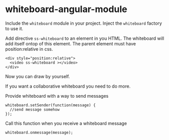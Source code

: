whiteboard-angular-module
=========================
Include the `whiteboard` module in your project. Inject the `whiteboard` factory to use it.

Add directive `ss-whiteboard` to an element in you HTML. The whiteboard will add itself ontop of this element. The parent element must have position:relative in css.
```shell
<div style="position:relative">
  <video ss-whiteboard ></video>
</div>
```
Now you can draw by yourself.

If you want a collaborative whiteboard you need to do more.

Provide whiteboard with a way to send messages
```shell
whiteboard.setSender(function(message) {
  //send message somehow
});
```

Call this function when you receive a whiteboard message
```shell
whiteboard.onmessage(message);
```
